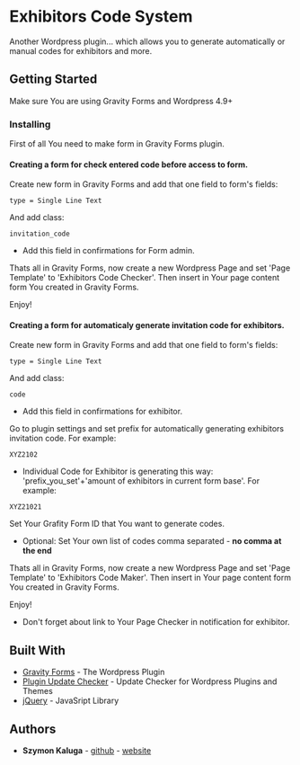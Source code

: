 # Exhibitors Code System

Another Wordpress plugin... which allows you to generate automatically or manual codes for exhibitors and more.

## Getting Started

Make sure You are using Gravity Forms and Wordpress 4.9+

### Installing

First of all You need to make form in Gravity Forms plugin. 

#### Creating a form for check entered code before access to form. 

Create new form in Gravity Forms and add that one field to form's fields:

```
type = Single Line Text
```

And add class:

```
invitation_code
```

* Add this field in confirmations for Form admin.

Thats all in Gravity Forms, now create a new Wordpress Page and set 'Page Template' to 'Exhibitors Code Checker'. Then insert in Your page content form You created in Gravity Forms.

Enjoy!

#### Creating a form for automaticaly generate invitation code for exhibitors. 

Create new form in Gravity Forms and add that one field to form's fields:

```
type = Single Line Text
```

And add class:

```
code
```

* Add this field in confirmations for exhibitor.

Go to plugin settings and set prefix for automatically generating exhibitors invitation code. For example:

```
XYZ2102
```

* Individual Code for Exhibitor is generating this way: 'prefix_you_set'+'amount of exhibitors in current form base'. For example:
```
XYZ21021
```

Set Your Grafity Form ID that You want to generate codes.

* Optional: Set Your own list of codes comma separated - **no comma at the end**

Thats all in Gravity Forms, now create a new Wordpress Page and set 'Page Template' to 'Exhibitors Code Maker'. Then insert in Your page content form You created in Gravity Forms.

Enjoy!

* Don't forget about link to Your Page Checker in notification for exhibitor.

## Built With

* [Gravity Forms](https://www.gravityforms.com/) - The Wordpress Plugin
* [Plugin Update Checker](https://github.com/YahnisElsts/plugin-update-checker) - Update Checker for Wordpress Plugins and Themes
* [jQuery](https://jquery.com/) - JavaSript Library

## Authors

* **Szymon Kaluga** - [github](https://github.com/szymoff) - [website](http://skaluga.pl) 

